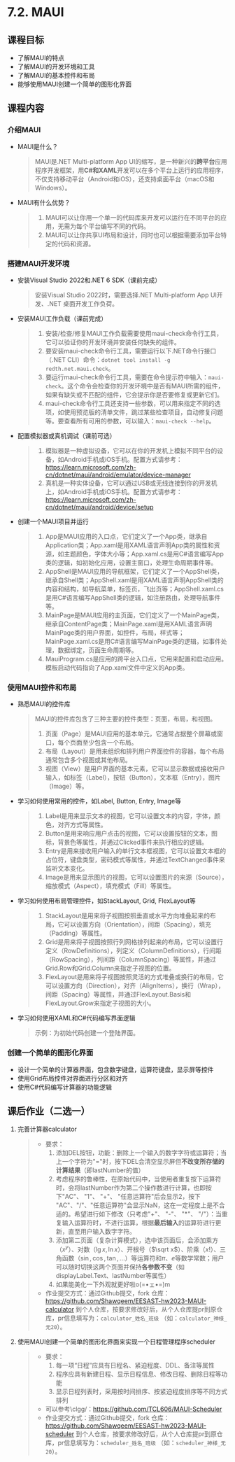 # 7.2. MAUI

## 课程目标

- 了解MAUI的特点
- 了解MAUI的开发环境和工具
- 了解MAUI的基本控件和布局
- 能够使用MAUI创建一个简单的图形化界面

## 课程内容

### 介绍MAUI

- MAUI是什么？

  > MAUI是.NET Multi-platform App UI的缩写，是一种新兴的**跨平台**应用程序开发框架，用**C#和XAML**开发可以在多个平台上运行的应用程序，不仅支持移动平台（Android和iOS），还支持桌面平台（macOS和Windows）。

- MAUI有什么优势？

  > 1. MAUI可以让你用一个单一的代码库来开发可以运行在不同平台的应用，无需为每个平台编写不同的代码。
  > 2. MAUI可以让你共享UI布局和设计，同时也可以根据需要添加平台特定的代码和资源。

### 搭建MAUI开发环境

- 安装Visual Studio 2022和.NET 6 SDK（课前完成）

  > 安装Visual Studio 2022时，需要选择.NET Multi-platform App UI开发、.NET 桌面开发工作负荷。

- 安装MAUI工作负载（课前完成）

  > 1. 安装/检查/修复MAUI工作负载需要使用maui-check命令行工具，它可以验证你的开发环境并安装任何缺失的组件。
  > 2. 要安装maui-check命令行工具，需要运行以下.NET命令行接口（.NET CLI）命令：`dotnet tool install -g redth.net.maui.check`。
  > 3. 要运行maui-check命令行工具，需要在命令提示符中输入：`maui-check`。这个命令会检查你的开发环境中是否有MAUI所需的组件，如果有缺失或不匹配的组件，它会提示你是否要修复或更新它们。
  > 4. maui-check命令行工具还支持一些参数，可以用来指定不同的选项，如使用预览版的清单文件，跳过某些检查项目，自动修复问题等。要查看所有可用的参数，可以输入：`maui-check --help`。

- 配置模拟器或真机调试（课前可选）

  > 1. 模拟器是一种虚拟设备，它可以在你的开发机上模拟不同平台的设备，如Android手机或iOS手机。配置方式请参考：https://learn.microsoft.com/zh-cn/dotnet/maui/android/emulator/device-manager
  > 2. 真机是一种实体设备，它可以通过USB或无线连接到你的开发机上，如Android手机或iOS手机。配置方式请参考：https://learn.microsoft.com/zh-cn/dotnet/maui/android/device/setup

- 创建一个MAUI项目并运行

  > 1. App是MAUI应用的入口点，它们定义了一个App类，继承自Application类；App.xaml是用XAML语言声明App类的属性和资源，如主题颜色，字体大小等；App.xaml.cs是用C#语言编写App类的逻辑，如初始化应用，设置主窗口，处理生命周期事件等。
  > 2. AppShell是MAUI应用的导航框架，它们定义了一个AppShell类，继承自Shell类；AppShell.xaml是用XAML语言声明AppShell类的内容和结构，如导航菜单，标签页，飞出页等；AppShell.xaml.cs是用C#语言编写AppShell类的逻辑，如注册路由，处理导航事件等。
  > 3. MainPage是MAUI应用的主页面，它们定义了一个MainPage类，继承自ContentPage类；MainPage.xaml是用XAML语言声明MainPage类的用户界面，如控件，布局，样式等；MainPage.xaml.cs是用C#语言编写MainPage类的逻辑，如事件处理，数据绑定，页面生命周期等。
  > 4. MauiProgram.cs是应用的跨平台入口点，它用来配置和启动应用。模板启动代码指向了App.xaml文件中定义的App类。

### 使用MAUI控件和布局

- 熟悉MAUI的控件库

  > MAUI的控件库包含了三种主要的控件类型：页面，布局，和视图。
  >
  > 1. 页面（Page）是MAUI应用的基本单元，它通常占据整个屏幕或窗口，每个页面至少包含一个布局。
  > 2. 布局（Layout）是用来组织和排列用户界面控件的容器，每个布局通常包含多个视图或其他布局。
  > 3. 视图（View）是用户界面的基本元素，它可以显示数据或接收用户输入，如标签（Label），按钮（Button），文本框（Entry），图片（Image）等。

- 学习如何使用常用的控件，如Label, Button, Entry, Image等

  > 1. Label是用来显示文本的视图，它可以设置文本的内容，字体，颜色，对齐方式等属性。
  > 2. Button是用来响应用户点击的视图，它可以设置按钮的文本，图标，背景色等属性，并通过Clicked事件来执行相应的逻辑。
  > 3. Entry是用来接收用户输入的单行文本框视图，它可以设置文本框的占位符，键盘类型，密码模式等属性，并通过TextChanged事件来监听文本变化。
  > 4. Image是用来显示图片的视图，它可以设置图片的来源（Source），缩放模式（Aspect），填充模式（Fill）等属性。

- 学习如何使用布局管理控件，如StackLayout, Grid, FlexLayout等

  > 1. StackLayout是用来将子视图按照垂直或水平方向堆叠起来的布局，它可以设置方向（Orientation），间距（Spacing），填充（Padding）等属性。
  > 2. Grid是用来将子视图按照行列网格排列起来的布局，它可以设置行定义（RowDefinitions），列定义（ColumnDefinitions），行间距（RowSpacing），列间距（ColumnSpacing）等属性，并通过Grid.Row和Grid.Column来指定子视图的位置。
  > 3. FlexLayout是用来将子视图按照灵活的方式堆叠或换行的布局，它可以设置方向（Direction），对齐（AlignItems），换行（Wrap），间距（Spacing）等属性，并通过FlexLayout.Basis和FlexLayout.Grow来指定子视图的大小。

- 学习如何使用XAML和C#代码编写界面逻辑

  > 示例：为初始代码创建一个登陆界面。

### 创建一个简单的图形化界面

- 设计一个简单的计算器界面，包含数字键盘，运算符键盘，显示屏等控件
- 使用Grid布局控件对界面进行分区和对齐
- 使用C#代码编写计算器的功能逻辑

## 课后作业（二选一）

1. 完善计算器calculator

   > - 要求：
   >   1. 添加DEL按钮，功能：删除上一个输入的数字字符或运算符；当上一个字符为"="时，按下DEL会清空显示屏但**不改变所存储的计算结果**（即lastNumber的值）
   >   2. 考虑程序的鲁棒性，在原始代码中，当使用者重复按下运算符时，会将lastNumber作为第二个操作数进行计算，也即按下"AC"、 "1"、 "+"、 "任意运算符"后会显示2，按下 "AC"、"/"、"任意运算符"会显示NaN，这在一定程度上是不合适的。希望进行如下修改（只考虑"+"、 "-"、 "*"、 "/"）：当重复输入运算符时，不进行运算，根据**最后输入**的运算符进行更新，直至用户输入数字字符。
   >   3. 添加第二页面（复杂计算模式），选中该页面后，会添加乘方（$x^y$）、对数（$\lg x,\ln x$）、开根号（$\sqrt x$）、阶乘（$x!$）、三角函数（$\sin,\cos,\tan,...$）等运算符和$\pi$、$e$等数学常数；用户可以随时切换这两个页面并保持**各参数不变**（如displayLabel.Text、lastNumber等属性）
   >   4. 如果能美化一下外观就更好啦o(=•ェ•=)m
   > - 作业提交方式：通过Github提交，fork 仓库：https://github.com/Shawqeem/EESAST-hw2023-MAUI-calculator 到个人仓库，按要求修改好后，从个人仓库提pr到原仓库，pr信息填写为：`calculator_姓名_班级` （如：`calculator_神様_无20`）。

2. 使用MAUI创建一个简单的图形化界面来实现一个日程管理程序scheduler

   > - 要求：
   >   1. 每一项“日程”应具有日程名、紧迫程度、DDL、备注等属性
   >   2. 程序应具有新建日程、显示日程信息、修改日程、删除日程等功能
   >   3. 显示日程列表时，采用按时间排序、按紧迫程度排序等不同方式排列
   > - 可以参考\clgg/：https://github.com/TCL606/MAUI-Scheduler
   > - 作业提交方式：通过Github提交，fork 仓库：https://github.com/Shawqeem/EESAST-hw2023-MAUI-scheduler 到个人仓库，按要求修改好后，从个人仓库提pr到原仓库，pr信息填写为：`scheduler_姓名_班级` （如：`scheduler_神様_无20`）。



